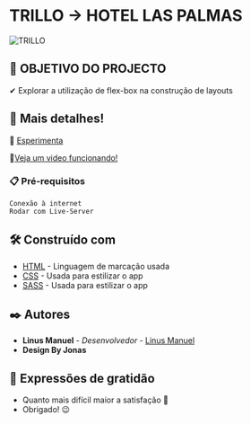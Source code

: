 # TRILLO -> HOTEL LAS PALMAS
![TRILLO](https://user-images.githubusercontent.com/79695824/136629171-c2d5a9ff-9819-4cb0-aa35-100295474eb7.png)

## 🎯 OBJETIVO DO PROJECTO
✔ Explorar a utilização de flex-box na construção de layouts

## 🚀 Mais detalhes!

📲 <a href="https://linustrillo.netlify.app/" target="_blank">Esperimenta</a>


📲[Veja um video funcionando!]()

### 📋 Pré-requisitos

```
Conexão à internet
Rodar com Live-Server

```
## 🛠️ Construído com

- [HTML](https://www.w3schools.com/html/) - Linguagem de marcação usada
- [CSS](https://www.w3schools.com/css/) - Usada para estilizar o app
- [SASS](https://www.w3schools.com/sass/) - Usada para estilizar o app

## ✒️ Autores

- **Linus Manuel** - _Desenvolvedor_ - <a href="https://github.com/linusmanuel" target="_blank">Linus Manuel</a>
- **Design By Jonas**

## 🎁 Expressões de gratidão

- Quanto mais difícil maior a satisfação 🙌
- Obrigado! 😉
